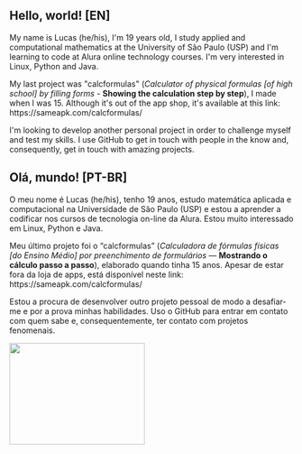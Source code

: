 <h2> Hello, world! [EN]</h2>
<p>My name is Lucas (he/his), I'm 19 years old, I study applied and computational mathematics at the University of São Paulo (USP) and  I'm learning to code at Alura online technology courses. I'm very interested in Linux, Python and Java.</p>

<p>My last project was "calcformulas" (<i>Calculator of physical formulas [of high school] by filling forms</i> - <b>Showing the calculation step by step</b>), I made when I was 15. Although it's out of the app shop, it's available at this link: <br>
https://sameapk.com/calcformulas/ </p>

<p> I'm looking to develop another personal project in order to challenge myself and test my skills. I use GitHub to get in touch with people in the know and, consequently, get in touch with amazing projects.</p>
</section>

<section>
<h2> Olá, mundo! [PT-BR]</h2>
<p>O meu nome é Lucas (he/his), tenho 19 anos, estudo matemática aplicada e computacional na Universidade de São Paulo (USP) e estou a aprender a codificar nos cursos de tecnologia on-line da Alura. Estou muito interessado em Linux, Python e Java.</p>
<p>Meu último projeto foi o “calcformulas”  (<i>Calculadora de fórmulas físicas [do Ensino Médio] por preenchimento  de formulários</i> — <b>Mostrando o cálculo passo a passo</b>), elaborado quando tinha 15 anos. Apesar de estar fora da loja de apps, está disponível neste link: <br> https://sameapk.com/calcformulas/ </p>

<p>Estou a procura de desenvolver outro projeto pessoal de modo a desafiar-me e por a prova minhas habilidades. Uso o GitHub para entrar em contato com quem sabe e, consequentemente, ter contato com projetos fenomenais.</p>

 <img src="https://media4.giphy.com/media/pO4UHglOY2vII/giphy.gif?cid=ecf05e479o0l8n09zeoqjx3zqloxh65hoo7yfozejgzqniyg&rid=giphy.gif&ct=g" width="240" height="180" class="center"/>

